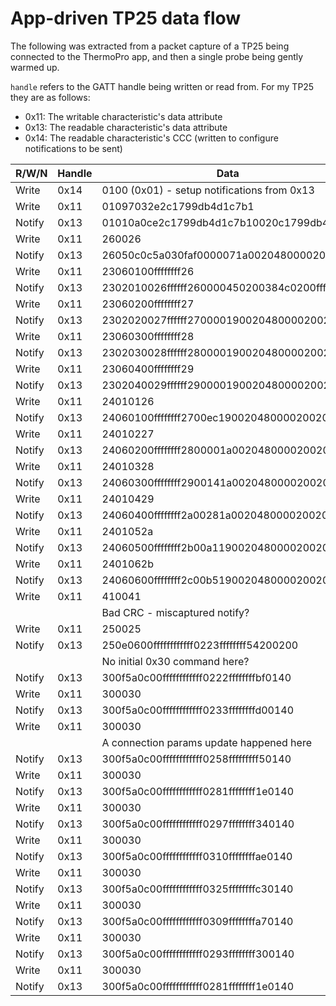 # App-driven TP25 data flow

The following was extracted from a packet capture of a TP25 being connected to the ThermoPro app, and then a single
probe being gently warmed up.

`handle` refers to the GATT handle being written or read from. For my TP25 they are as follows:

* 0x11: The writable characteristic's data attribute
* 0x13: The readable characteristic's data attribute
* 0x14: The readable characteristic's CCC (written to configure notifications to be sent)

| R/W/N  | Handle | Data                                        |
|--------|--------|---------------------------------------------|
| Write  | 0x14   | 0100 (0x01) - setup notifications from 0x13 |
| Write  | 0x11   | 01097032e2c1799db4d1c7b1                    |
| Notify | 0x13   | 01010a0ce2c1799db4d1c7b10020c1799db4d1c7    |
| Write  | 0x11   | 260026                                      |
| Notify | 0x13   | 26050c0c5a030faf0000071a0020480000200200    |
| Write  | 0x11   | 23060100ffffffff26                          |
| Notify | 0x13   | 2302010026ffffff260000450200384c0200ffff    |
| Write  | 0x11   | 23060200ffffffff27                          |
| Notify | 0x13   | 2302020027ffffff270000190020480000200200    |
| Write  | 0x11   | 23060300ffffffff28                          |
| Notify | 0x13   | 2302030028ffffff280000190020480000200200    |
| Write  | 0x11   | 23060400ffffffff29                          |
| Notify | 0x13   | 2302040029ffffff290000190020480000200200    |
| Write  | 0x11   | 24010126                                    |
| Notify | 0x13   | 24060100ffffffff2700ec190020480000200200    |
| Write  | 0x11   | 24010227                                    |
| Notify | 0x13   | 24060200ffffffff2800001a0020480000200200    |
| Write  | 0x11   | 24010328                                    |
| Notify | 0x13   | 24060300ffffffff2900141a0020480000200200    |
| Write  | 0x11   | 24010429                                    |
| Notify | 0x13   | 24060400ffffffff2a00281a0020480000200200    |
| Write  | 0x11   | 2401052a                                    |
| Notify | 0x13   | 24060500ffffffff2b00a1190020480000200200    |
| Write  | 0x11   | 2401062b                                    |
| Notify | 0x13   | 24060600ffffffff2c00b5190020480000200200    |
| Write  | 0x11   | 410041                                      |
|        |        | Bad CRC - miscaptured notify?               |
| Write  | 0x11   | 250025                                      |
| Notify | 0x13   | 250e0600ffffffffffff0223ffffffff54200200    |
|        |        | No initial 0x30 command here?               |
| Notify | 0x13   | 300f5a0c00ffffffffffff0222ffffffffbf0140    |
| Write  | 0x11   | 300030                                      |
| Notify | 0x13   | 300f5a0c00ffffffffffff0233ffffffffd00140    |
| Write  | 0x11   | 300030                                      |
|        |        | A connection params update happened here    |
| Notify | 0x13   | 300f5a0c00ffffffffffff0258fffffffff50140    |
| Write  | 0x11   | 300030                                      |
| Notify | 0x13   | 300f5a0c00ffffffffffff0281ffffffff1e0140    |
| Write  | 0x11   | 300030                                      |
| Notify | 0x13   | 300f5a0c00ffffffffffff0297ffffffff340140    |
| Write  | 0x11   | 300030                                      |
| Notify | 0x13   | 300f5a0c00ffffffffffff0310ffffffffae0140    |
| Write  | 0x11   | 300030                                      |
| Notify | 0x13   | 300f5a0c00ffffffffffff0325ffffffffc30140    |
| Write  | 0x11   | 300030                                      |
| Notify | 0x13   | 300f5a0c00ffffffffffff0309ffffffffa70140    |
| Write  | 0x11   | 300030                                      |
| Notify | 0x13   | 300f5a0c00ffffffffffff0293ffffffff300140    |
| Write  | 0x11   | 300030                                      |
| Notify | 0x13   | 300f5a0c00ffffffffffff0281ffffffff1e0140    |
